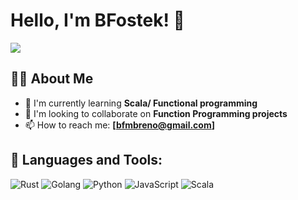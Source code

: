 # Hello, I'm BFostek! 👋

![](https://komarev.com/ghpvc/?username=BFostek)


## 🙋‍♂️ About Me

- 🌱 I'm currently learning **Scala/ Functional programming**
- 👯 I'm looking to collaborate on **Function Programming projects**
- 📫 How to reach me: **[bfmbreno@gmail.com]**
  
## 🚀 Languages and Tools:

![Rust](https://img.shields.io/badge/-Rust-000000?style=flat-square&logo=rust)
![Golang](https://img.shields.io/badge/-Go-00ADD8?style=flat-square&logo=go&logoColor=white)
![Python](https://img.shields.io/badge/-Python-3776AB?style=flat-square&logo=python&logoColor=yellow)
![JavaScript](https://img.shields.io/badge/-JavaScript-black?style=flat-square&logo=javascript)
![Scala](https://img.shields.io/badge/-Scala-black?style=flat-square&logo=Scala)

